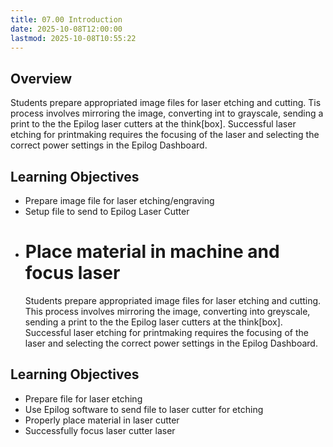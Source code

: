 ```yaml
---
title: 07.00 Introduction
date: 2025-10-08T12:00:00
lastmod: 2025-10-08T10:55:22
---
```


## Overview

Students prepare appropriated image files for laser etching and cutting. Tis process involves mirroring the image, converting int to grayscale, sending a print to the the Epilog laser cutters at the think\[box\]. Successful laser etching for printmaking requires the focusing of the laser and selecting the correct power settings in the Epilog Dashboard.

## Learning Objectives

- Prepare image file for laser etching/engraving
- Setup file to send to Epilog Laser Cutter
- # Place material in machine and focus laser
  Students prepare appropriated image files for laser etching and cutting. This process involves mirroring the image, converting into greyscale, sending a print to the the Epilog laser cutters at the think\[box\]. Successful laser etching for printmaking requires the focusing of the laser and selecting the correct power settings in the Epilog Dashboard.

## Learning Objectives

- Prepare file for laser etching
- Use Epilog software to send file to laser cutter for etching
- Properly place material in laser cutter
- Successfully focus laser cutter laser
